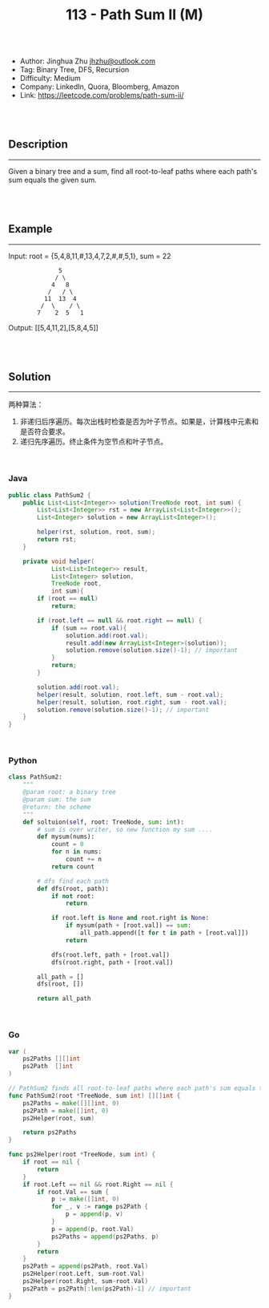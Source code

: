 # <center>113 - Path Sum II (M)</center> 



<br></br>

* Author: Jinghua Zhu <jhzhu@outlook.com>
* Tag: Binary Tree, DFS, Recursion
* Difficulty: Medium
* Company: LinkedIn, Quora, Bloomberg, Amazon
* Link: https://leetcode.com/problems/path-sum-ii/

<br></br>



## Description
----
Given a binary tree and a sum, find all root-to-leaf paths where each path's sum equals the given sum.

<br></br>



## Example
----
Input: root = {5,4,8,11,#,13,4,7,2,#,#,5,1}, sum = 22

```
              5
             / \
            4   8
           /   / \
          11  13  4
         /  \    / \
        7    2  5   1
```

Output: [[5,4,11,2],[5,8,4,5]]

<br></br>



## Solution
----
两种算法：
1. 非递归后序遍历。每次出栈时检查是否为叶子节点。如果是，计算栈中元素和是否符合要求。
2. 递归先序遍历。终止条件为空节点和叶子节点。

<br>


### Java
```java
public class PathSum2 {
	public List<List<Integer>> solution(TreeNode root, int sum) {
        List<List<Integer>> rst = new ArrayList<List<Integer>>();
        List<Integer> solution = new ArrayList<Integer>();

        helper(rst, solution, root, sum);
        return rst;
    }

    private void helper(
    		List<List<Integer>> result,
    		List<Integer> solution,
    		TreeNode root,
    		int sum){
        if (root == null)
            return;

        if (root.left == null && root.right == null) {
            if (sum == root.val){
                solution.add(root.val);
                result.add(new ArrayList<Integer>(solution));
                solution.remove(solution.size()-1); // important
            }
            return;
        }

        solution.add(root.val);
        helper(result, solution, root.left, sum - root.val);
        helper(result, solution, root.right, sum - root.val);
        solution.remove(solution.size()-1); // important
    }
}
```

<br>


### Python
```python
class PathSum2:
    """
    @param root: a binary tree
    @param sum: the sum
    @return: the scheme
    """
    def soltuion(self, root: TreeNode, sum: int):
        # sum is over writer, so new function my sum ....
        def mysum(nums):
            count = 0
            for n in nums:
                count += n
            return count

        # dfs find each path
        def dfs(root, path):
            if not root:
                return

            if root.left is None and root.right is None:
                if mysum(path + [root.val]) == sum:
                    all_path.append([t for t in path + [root.val]])
                return

            dfs(root.left, path + [root.val])
            dfs(root.right, path + [root.val])

        all_path = []
        dfs(root, [])

        return all_path

```

<br>


### Go
```go
var (
	ps2Paths [][]int
	ps2Path  []int
)

// PathSum2 finds all root-to-leaf paths where each path's sum equals the given sum.
func PathSum2(root *TreeNode, sum int) [][]int {
	ps2Paths = make([][]int, 0)
	ps2Path = make([]int, 0)
	ps2Helper(root, sum)

	return ps2Paths
}

func ps2Helper(root *TreeNode, sum int) {
	if root == nil {
		return
	}
	if root.Left == nil && root.Right == nil {
		if root.Val == sum {
			p := make([]int, 0)
			for _, v := range ps2Path {
				p = append(p, v)
			}
			p = append(p, root.Val)
			ps2Paths = append(ps2Paths, p)
		}
		return
	}
	ps2Path = append(ps2Path, root.Val)
	ps2Helper(root.Left, sum-root.Val)
	ps2Helper(root.Right, sum-root.Val)
	ps2Path = ps2Path[:len(ps2Path)-1] // important
}
```